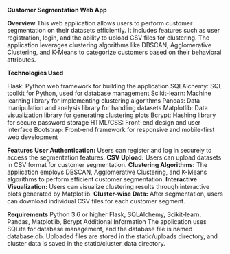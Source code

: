 
**Customer Segmentation Web App**

**Overview**
This web application allows users to perform customer segmentation on their datasets efficiently. It includes features such as user registration, login, and the ability to upload CSV files for clustering. The application leverages clustering algorithms like DBSCAN, Agglomerative Clustering, and K-Means to categorize customers based on their behavioral attributes.

**Technologies Used**

Flask: Python web framework for building the application
SQLAlchemy: SQL toolkit for Python, used for database management
Scikit-learn: Machine learning library for implementing clustering algorithms
Pandas: Data manipulation and analysis library for handling datasets
Matplotlib: Data visualization library for generating clustering plots
Bcrypt: Hashing library for secure password storage
HTML/CSS: Front-end design and user interface
Bootstrap: Front-end framework for responsive and mobile-first web development

**Features**
**User Authentication:** Users can register and log in securely to access the segmentation features.
**CSV Upload:** Users can upload datasets in CSV format for customer segmentation.
**Clustering Algorithms:** The application employs DBSCAN, Agglomerative Clustering, and K-Means algorithms to perform efficient customer segmentation.
**Interactive Visualization:** Users can visualize clustering results through interactive plots generated by Matplotlib.
**Cluster-wise Data:** After segmentation, users can download individual CSV files for each customer segment.

**Requirements**
Python 3.6 or higher
Flask, SQLAlchemy, Scikit-learn, Pandas, Matplotlib, Bcrypt
Additional Information
The application uses SQLite for database management, and the database file is named database.db.
Uploaded files are stored in the static/uploads directory, and cluster data is saved in the static/cluster_data directory.

